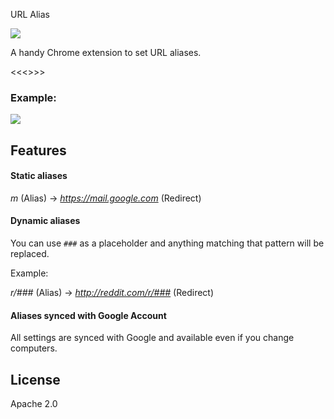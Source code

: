 URL Alias

![](https://raw.githubusercontent.com/karan/chrome-url-alias/master/icon-128.png)

A handy Chrome extension to set URL aliases.

<<<<DOWNLOAD BUTTON>>>>

### Example:

![](http://i.imgur.com/PQNPcDI.png)

## Features

#### Static aliases

*m* (Alias) -> *https://mail.google.com* (Redirect)

#### Dynamic aliases

You can use `###` as a placeholder and anything matching that pattern will be replaced.

Example:

*r/###* (Alias) -> *http://reddit.com/r/###* (Redirect)

#### Aliases synced with Google Account

All settings are synced with Google and available even if you change computers.

## License

Apache 2.0
